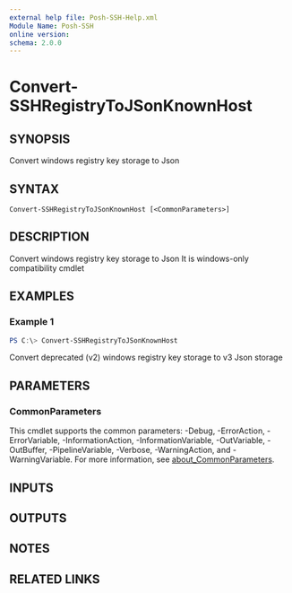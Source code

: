 ```yaml
---
external help file: Posh-SSH-Help.xml
Module Name: Posh-SSH
online version:
schema: 2.0.0
---
```


# Convert-SSHRegistryToJSonKnownHost

## SYNOPSIS
Convert windows registry key storage to Json

## SYNTAX

```
Convert-SSHRegistryToJSonKnownHost [<CommonParameters>]
```

## DESCRIPTION
Convert windows registry key storage to Json
It is windows-only compatibility cmdlet

## EXAMPLES

### Example 1
```powershell
PS C:\> Convert-SSHRegistryToJSonKnownHost
```

Convert deprecated (v2) windows registry key storage to v3 Json storage

## PARAMETERS

### CommonParameters
This cmdlet supports the common parameters: -Debug, -ErrorAction, -ErrorVariable, -InformationAction, -InformationVariable, -OutVariable, -OutBuffer, -PipelineVariable, -Verbose, -WarningAction, and -WarningVariable. For more information, see [about_CommonParameters](http://go.microsoft.com/fwlink/?LinkID=113216).

## INPUTS

## OUTPUTS

## NOTES

## RELATED LINKS
